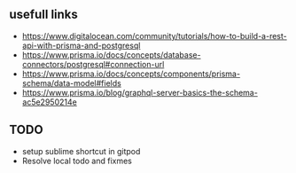## usefull links
- https://www.digitalocean.com/community/tutorials/how-to-build-a-rest-api-with-prisma-and-postgresql
- https://www.prisma.io/docs/concepts/database-connectors/postgresql#connection-url
- https://www.prisma.io/docs/concepts/components/prisma-schema/data-model#fields
- https://www.prisma.io/blog/graphql-server-basics-the-schema-ac5e2950214e

## TODO
- setup sublime shortcut in gitpod
- Resolve local todo and fixmes
